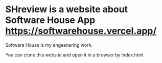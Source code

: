 # SHreview is a website about Software House App https://softwarehouse.vercel.app/
Software House is my engeenering work.

You can clone this website and open it in a browser by index.html.
